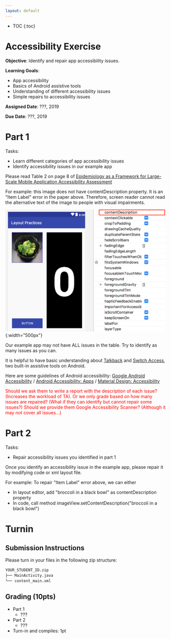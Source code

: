 ```yaml
---
layout: default
---
```


* TOC
{:toc}

# Accessibility Exercise

**Objective**: Identify and repair app accessibility issues.

**Learning Goals**:
- App accessibility
- Basics of Android assistive tools
- Understanding of different accessibility issues
- Simple repairs to accessibility issues

**Assigned Date**: ???, 2019

**Due Date**: ???, 2019

# Part 1

Tasks:
- Learn different categories of app accessibility issues
- Identify accessibility issues in our example app

Please read Table 2 on page 8 of [Epidemiology as a Framework for Large-Scale Mobile Application Accessibility Assessment](https://xiaoyizhang.me/assets/Paper/ASSETS_2017_Epidemiology.pdf)

For example: this image does not have contentDescription property. It is an "Item Label" error in the paper above. Therefore, screen reader cannot read the alternative text of the image to people with visual impairments.

![Screenshot of an image without contentDescription property in layout editor](accessibility-img/1.png){:width="500px"}

Our example app may not have ALL issues in the table. Try to identify as many issues as you can.

It is helpful to have basic understanding about [Talkback](https://support.google.com/accessibility/android/answer/6283677?hl=en) and [Switch Access](https://support.google.com/accessibility/android/answer/6122836?hl=en), two built-in assistive tools on Android.

Here are some guidelines of Android accessibility:
[Google Android Accessibility](https://developer.android.com/guide/topics/ui/accessibility/) / [Android Accessibility: Apps](https://developer.android.com/guide/topics/ui/accessibility/apps) / [Material Design: Accessibility](https://material.io/design/usability/accessibility.html#composition)

<span style="color:red">
Should we ask them to write a report with the description of each issue? (Increases the workload of TA). Or we only grade based on how many issues are repaired? (What if they can identify but cannot repair some issues?)
</span>

<span style="color:red">
Should we provide them Google Accessibility Scanner? (Although it may not cover all issues...)
</span>

# Part 2

Tasks:
- Repair accessibility issues you identified in part 1

Once you identify an accessibility issue in the example app, please repair it by modifying code or xml layout file.

For example: To repair "Item Label" error above, we can either
- In layout editor, add "broccoli in a black bowl" as contentDescription property 
- In code, call method imageView.setContentDescription("broccoli in a black bowl")

# Turnin
## Submission Instructions

Please turn in your files in the following zip structure:

```bash
YOUR_STUDENT_ID.zip
├── MainActivity.java
└── content_main.xml
```

## Grading (10pts)

- Part 1
  - ???
- Part 2
  - ???
- Turn-in and compiles: 1pt
